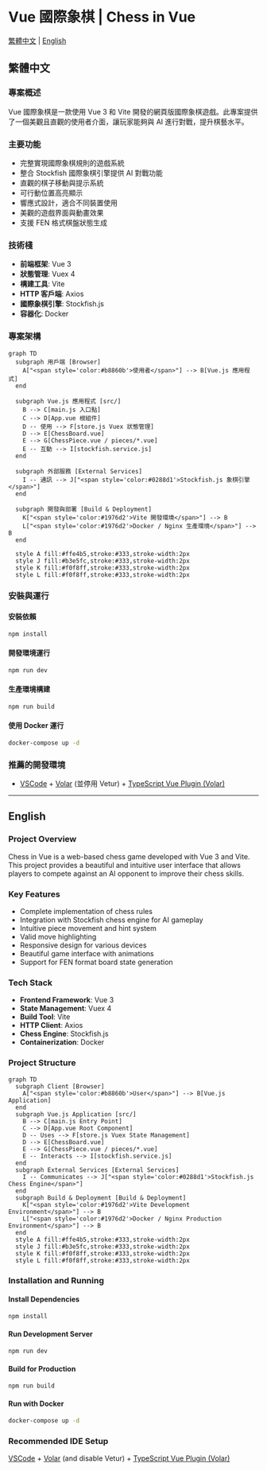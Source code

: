 # Vue 國際象棋 | Chess in Vue

[繁體中文](#繁體中文) | [English](#english)

<a id="繁體中文"></a>
## 繁體中文

### 專案概述

Vue 國際象棋是一款使用 Vue 3 和 Vite 開發的網頁版國際象棋遊戲。此專案提供了一個美觀且直觀的使用者介面，讓玩家能夠與 AI 進行對戰，提升棋藝水平。

### 主要功能

- 完整實現國際象棋規則的遊戲系統
- 整合 Stockfish 國際象棋引擎提供 AI 對戰功能
- 直觀的棋子移動與提示系統
- 可行動位置高亮顯示
- 響應式設計，適合不同裝置使用
- 美觀的遊戲界面與動畫效果
- 支援 FEN 格式棋盤狀態生成

### 技術棧

- **前端框架**: Vue 3
- **狀態管理**: Vuex 4
- **構建工具**: Vite
- **HTTP 客戶端**: Axios
- **國際象棋引擎**: Stockfish.js
- **容器化**: Docker

### 專案架構

```mermaid
graph TD
  subgraph 用戶端 [Browser]
    A["<span style='color:#b8860b'>使用者</span>"] --> B[Vue.js 應用程式]
  end

  subgraph Vue.js 應用程式 [src/]
    B --> C[main.js 入口點]
    C --> D[App.vue 根組件]
    D -- 使用 --> F[store.js Vuex 狀態管理]
    D --> E[ChessBoard.vue]
    E --> G[ChessPiece.vue / pieces/*.vue]
    E -- 互動 --> I[stockfish.service.js]
  end

  subgraph 外部服務 [External Services]
    I -- 通訊 --> J["<span style='color:#0288d1'>Stockfish.js 象棋引擎</span>"]
  end

  subgraph 開發與部署 [Build & Deployment]
    K["<span style='color:#1976d2'>Vite 開發環境</span>"] --> B
    L["<span style='color:#1976d2'>Docker / Nginx 生產環境</span>"] --> B
  end

  style A fill:#ffe4b5,stroke:#333,stroke-width:2px
  style J fill:#b3e5fc,stroke:#333,stroke-width:2px
  style K fill:#f0f8ff,stroke:#333,stroke-width:2px
  style L fill:#f0f8ff,stroke:#333,stroke-width:2px
```

### 安裝與運行

#### 安裝依賴

```sh
npm install
```

#### 開發環境運行

```sh
npm run dev
```

#### 生產環境構建

```sh
npm run build
```

#### 使用 Docker 運行

```sh
docker-compose up -d
```

### 推薦的開發環境

- [VSCode](https://code.visualstudio.com/) + [Volar](https://marketplace.visualstudio.com/items?itemName=Vue.volar) (並停用 Vetur) + [TypeScript Vue Plugin (Volar)](https://marketplace.visualstudio.com/items?itemName=Vue.vscode-typescript-vue-plugin)

---

<a id="english"></a>
## English

### Project Overview

Chess in Vue is a web-based chess game developed with Vue 3 and Vite. This project provides a beautiful and intuitive user interface that allows players to compete against an AI opponent to improve their chess skills.

### Key Features

- Complete implementation of chess rules
- Integration with Stockfish chess engine for AI gameplay
- Intuitive piece movement and hint system
- Valid move highlighting
- Responsive design for various devices
- Beautiful game interface with animations
- Support for FEN format board state generation

### Tech Stack

- **Frontend Framework**: Vue 3
- **State Management**: Vuex 4
- **Build Tool**: Vite
- **HTTP Client**: Axios
- **Chess Engine**: Stockfish.js
- **Containerization**: Docker

### Project Structure

```mermaid
graph TD
  subgraph Client [Browser]
    A["<span style='color:#b8860b'>User</span>"] --> B[Vue.js Application]
  end
  subgraph Vue.js Application [src/]
    B --> C[main.js Entry Point]
    C --> D[App.vue Root Component]
    D -- Uses --> F[store.js Vuex State Management]
    D --> E[ChessBoard.vue]
    E --> G[ChessPiece.vue / pieces/*.vue]
    E -- Interacts --> I[stockfish.service.js]
  end
  subgraph External Services [External Services]
    I -- Communicates --> J["<span style='color:#0288d1'>Stockfish.js Chess Engine</span>"]
  end
  subgraph Build & Deployment [Build & Deployment]
    K["<span style='color:#1976d2'>Vite Development Environment</span>"] --> B
    L["<span style='color:#1976d2'>Docker / Nginx Production Environment</span>"] --> B
  end
  style A fill:#ffe4b5,stroke:#333,stroke-width:2px
  style J fill:#b3e5fc,stroke:#333,stroke-width:2px
  style K fill:#f0f8ff,stroke:#333,stroke-width:2px
  style L fill:#f0f8ff,stroke:#333,stroke-width:2px
```

### Installation and Running

#### Install Dependencies

```sh
npm install
```

#### Run Development Server

```sh
npm run dev
```

#### Build for Production

```sh
npm run build
```

#### Run with Docker

```sh
docker-compose up -d
```

### Recommended IDE Setup

[VSCode](https://code.visualstudio.com/) + [Volar](https://marketplace.visualstudio.com/items?itemName=Vue.volar) (and disable Vetur) + [TypeScript Vue Plugin (Volar)](https://marketplace.visualstudio.com/items?itemName=Vue.vscode-typescript-vue-plugin)

